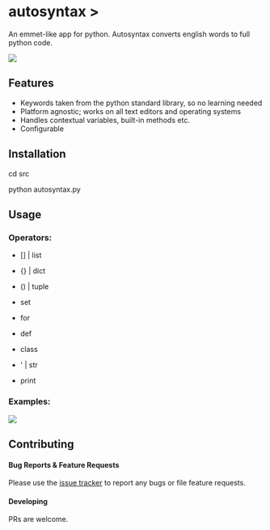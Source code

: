 # autosyntax >

An emmet-like app for python. Autosyntax converts english words to full python code.

![](https://i.imgur.com/tWyMYtd.gif)

## Features

- Keywords taken from the python standard library, so no learning needed
- Platform agnostic; works on all text editors and operating systems
- Handles contextual variables, built-in methods etc.
- Configurable

## Installation

cd src

python autosyntax.py

## Usage

### Operators:

- [] | list
- {} | dict
- () | tuple
- set

- for
- def
- class

- ' | str
- print

### Examples:

![](https://i.imgur.com/ChKaw8P.gif)

## Contributing

#### Bug Reports & Feature Requests

Please use the [issue tracker](https://github.com/GbeTech/autosyntax/issues) to report any bugs or file feature requests.

#### Developing

PRs are welcome.